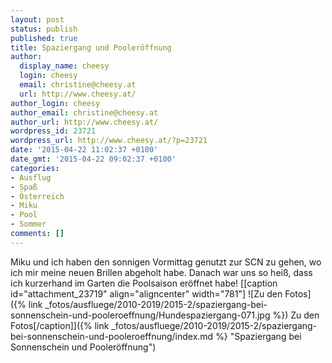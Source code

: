 ```yaml
---
layout: post
status: publish
published: true
title: Spaziergang und Pooleröffnung
author:
  display_name: cheesy
  login: cheesy
  email: christine@cheesy.at
  url: http://www.cheesy.at/
author_login: cheesy
author_email: christine@cheesy.at
author_url: http://www.cheesy.at/
wordpress_id: 23721
wordpress_url: http://www.cheesy.at/?p=23721
date: '2015-04-22 11:02:37 +0100'
date_gmt: '2015-04-22 09:02:37 +0100'
categories:
- Ausflug
- Spaß
- Österreich
- Miku
- Pool
- Sommer
comments: []
---
```

Miku und ich haben den sonnigen Vormittag genutzt zur SCN zu gehen, wo ich mir meine neuen Brillen abgeholt habe. Danach war uns so heiß, dass ich kurzerhand im Garten die Poolsaison eröffnet habe!
[[caption id="attachment\_23719" align="aligncenter" width="781"] ![Zu den Fotos]({% link _fotos/ausfluege/2010-2019/2015-2/spaziergang-bei-sonnenschein-und-pooleroeffnung/Hundespaziergang-071.jpg %}) Zu den Fotos[/caption]]({% link _fotos/ausfluege/2010-2019/2015-2/spaziergang-bei-sonnenschein-und-pooleroeffnung/index.md %} "Spaziergang bei Sonnenschein und Pooleröffnung")
